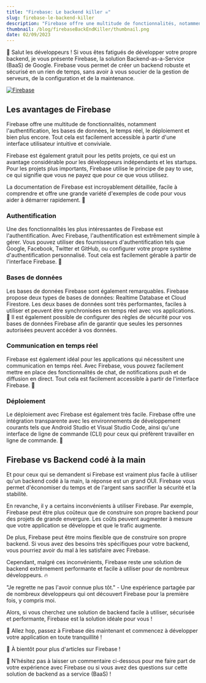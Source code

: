 ```yaml
---
title: "Firebase: Le backend killer ☠️"
slug: firebase-le-backend-killer
description: "Firebase offre une multitude de fonctionnalités, notamment l'authentification, les bases de données, le temps réel, le déploiement et bien plus encore. Tout cela est facilement accessible à partir d'une interface utilisateur intuitive et conviviale."
thumbnail: /blog/firebaseBackEndKiller/thumbnail.png
date: 02/09/2023
---
```


👋 Salut les développeurs ! Si vous êtes fatigués de développer votre propre backend, je vous présente Firebase, la solution Backend-as-a-Service (BaaS) de Google. Firebase vous permet de créer un backend robuste et sécurisé en un rien de temps, sans avoir à vous soucier de la gestion de serveurs, de la configuration et de la maintenance.

[![Firebase](https://img.shields.io/badge/Firebase-FFCA28?style=for-the-badge&logo=firebase&logoColor=black)](https://firebase.google.com/)

## Les avantages de Firebase

Firebase offre une multitude de fonctionnalités, notamment l'authentification, les bases de données, le temps réel, le déploiement et bien plus encore. Tout cela est facilement accessible à partir d'une interface utilisateur intuitive et conviviale.

Firebase est également gratuit pour les petits projets, ce qui est un avantage considérable pour les développeurs indépendants et les startups. Pour les projets plus importants, Firebase utilise le principe de pay to use, ce qui signifie que vous ne payez que pour ce que vous utilisez.

La documentation de Firebase est incroyablement détaillée, facile à comprendre et offre une grande variété d'exemples de code pour vous aider à démarrer rapidement. 📖

### Authentification

Une des fonctionnalités les plus intéressantes de Firebase est l'authentification. Avec Firebase, l'authentification est extrêmement simple à gérer. Vous pouvez utiliser des fournisseurs d'authentification tels que Google, Facebook, Twitter et GitHub, ou configurer votre propre système d'authentification personnalisé. Tout cela est facilement gérable à partir de l'interface Firebase. 🔐

### Bases de données

Les bases de données Firebase sont également remarquables. Firebase propose deux types de bases de données: Realtime Database et Cloud Firestore. Les deux bases de données sont très performantes, faciles à utiliser et peuvent être synchronisées en temps réel avec vos applications. 💾
Il est également possible de configurer des règles de sécurité pour vos bases de données Firebase afin de garantir que seules les personnes autorisées peuvent accéder à vos données.

### Communication en temps réel

Firebase est également idéal pour les applications qui nécessitent une communication en temps réel. Avec Firebase, vous pouvez facilement mettre en place des fonctionnalités de chat, de notifications push et de diffusion en direct. Tout cela est facilement accessible à partir de l'interface Firebase. 📲

### Déploiement

Le déploiement avec Firebase est également très facile. Firebase offre une intégration transparente avec les environnements de développement courants tels que Android Studio et Visual Studio Code, ainsi qu'une interface de ligne de commande (CLI) pour ceux qui préfèrent travailler en ligne de commande. 🔧

## Firebase vs Backend codé à la main

Et pour ceux qui se demandent si Firebase est vraiment plus facile à utiliser qu'un backend codé à la main, la réponse est un grand OUI. Firebase vous permet d'économiser du temps et de l'argent sans sacrifier la sécurité et la stabilité.

En revanche, il y a certains inconvénients à utiliser Firebase. Par exemple, Firebase peut être plus coûteux que de construire son propre backend pour des projets de grande envergure. Les coûts peuvent augmenter à mesure que votre application se développe et que le trafic augmente.

De plus, Firebase peut être moins flexible que de construire son propre backend. Si vous avez des besoins très spécifiques pour votre backend, vous pourriez avoir du mal à les satisfaire avec Firebase.

Cependant, malgré ces inconvénients, Firebase reste une solution de backend extrêmement performante et facile à utiliser pour de nombreux développeurs. 🔥

"Je regrette ne pas l'avoir connue plus tôt." - Une expérience partagée par de nombreux développeurs qui ont découvert Firebase pour la première fois, y compris moi.

Alors, si vous cherchez une solution de backend facile à utiliser, sécurisée et performante, Firebase est la solution idéale pour vous !

🚀 Allez hop, passez à Firebase dès maintenant et commencez à développer votre application en toute tranquillité !

👋 À bientôt pour plus d'articles sur Firebase !

💬 N'hésitez pas à laisser un commentaire ci-dessous pour me faire part de votre expérience avec Firebase ou si vous avez des questions sur cette solution de backend as a service (BaaS) !